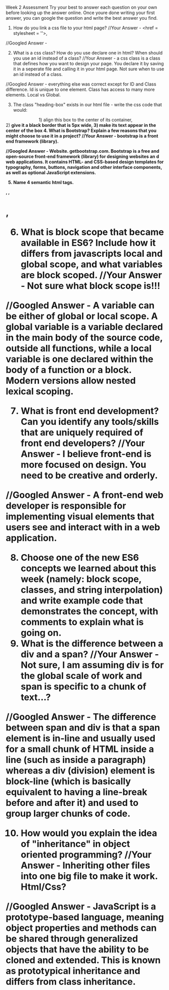 Week 2 Assessment
Try your best to answer each question on your own before looking up the answer online. Once youre done writing your first answer, you can google the question and write the best answer you find.

1. How do you link a css file to your html page?
//Your Answer - <href = stylesheet = ''>, <stylesheet />

//Googled Answer - <link rel="stylesheet" type="text/css" href="Main.css">

2. What is a css class? How do you use declare one in html? When should you use an id instead of a class?
//Your Answer - a css class is a class that defines how you want to design your page. You declare it by saving it in a seperate file and calling it in your html page. Not sure when to use an id instead of a class.

//Googled Answer - everything else was correct except for ID and Class difference. Id is unique to one element. Class has access to many more elements. Local vs Global.

3. The class "heading-box" exists in our html file - write the css code that would: <head></head>

<center>1) align this box to the center of its container, </center>
2) <b = 5>give it a black border that is 5px wide,</ b>
3) make its text appear in the center of the box
4. What is Bootstrap? Explain a few reasons that you might choose to use it in a project?
//Your Answer - bootstrap is a front end framework (library).

//Googled Answer - Website. getbootstrap.com. Bootstrap is a free and open-source front-end framework (library) for designing websites an
d web applications. It contains HTML- and CSS-based design templates for typography, forms, buttons, navigation and other interface components, as well as optional JavaScript extensions.

5. Name 4 semantic html tags.
<head>, <body>, <h1>, <text>

6. What is block scope that became available in ES6? Include how it differs from javascripts local and global scope, and what variables are block scoped.
//Your Answer - Not sure what block scope is!!!

//Googled Answer - A variable can be either of global or local scope. A global variable is a variable declared in the main body of the source code, outside all functions, while a local variable is one declared within the body of a function or a block. Modern versions allow nested lexical scoping.

7. What is front end development? Can you identify any tools/skills that are uniquely required of front end developers?
//Your Answer - I believe front-end is more focused on design. You need to be creative and orderly.

//Googled Answer - A front-end web developer is responsible for implementing visual elements that users see and interact with in a web application.

8. Choose one of the new ES6 concepts we learned about this week (namely: block scope, classes, and string interpolation) and write example code that demonstrates the concept, with comments to explain what is going on.
9. What is the difference between a div and a span?
//Your Answer - Not sure, I am assuming div is for the global scale of work and span is specific to a chunk of text...?

//Googled Answer - The difference between span and div is that a span element is in-line and usually used for a small chunk of HTML inside a line (such as inside a paragraph) whereas a div (division) element is block-line (which is basically equivalent to having a line-break before and after it) and used to group larger chunks of code.

10. How would you explain the idea of "inheritance" in object oriented programming?
//Your Answer - Inheriting other files into one big file to make it work. Html/Css?

//Googled Answer - JavaScript is a prototype-based language, meaning object properties and methods can be shared through generalized objects that have the ability to be cloned and extended. This is known as prototypical inheritance and differs from class inheritance.

